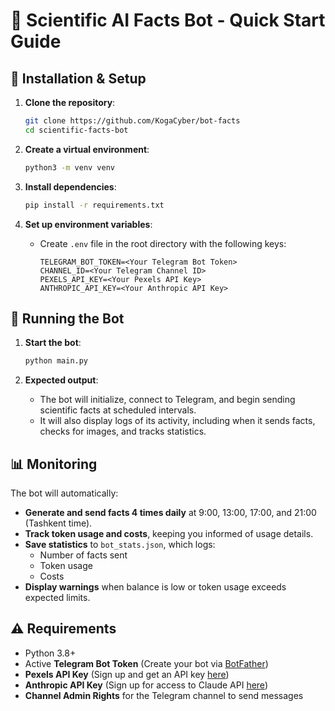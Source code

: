 # 🌟 Scientific AI Facts Bot - Quick Start Guide

## 🚀 Installation & Setup

1. **Clone the repository**:
    ```bash
    git clone https://github.com/KogaCyber/bot-facts
    cd scientific-facts-bot
    ```

2. **Create a virtual environment**:
    ```bash
    python3 -m venv venv
    ```

3. **Install dependencies**:
    ```bash
    pip install -r requirements.txt
    ```

4. **Set up environment variables**:
    - Create `.env` file in the root directory with the following keys:
      ```
      TELEGRAM_BOT_TOKEN=<Your Telegram Bot Token>
      CHANNEL_ID=<Your Telegram Channel ID>
      PEXELS_API_KEY=<Your Pexels API Key>
      ANTHROPIC_API_KEY=<Your Anthropic API Key>
      ```

## 🎯 Running the Bot

1. **Start the bot**:
    ```bash
    python main.py
    ```

2. **Expected output**:
    - The bot will initialize, connect to Telegram, and begin sending scientific facts at scheduled intervals.
    - It will also display logs of its activity, including when it sends facts, checks for images, and tracks statistics.

## 📊 Monitoring

The bot will automatically:
- **Generate and send facts 4 times daily** at 9:00, 13:00, 17:00, and 21:00 (Tashkent time).
- **Track token usage and costs**, keeping you informed of usage details.
- **Save statistics** to `bot_stats.json`, which logs:
  - Number of facts sent
  - Token usage
  - Costs
- **Display warnings** when balance is low or token usage exceeds expected limits.

## ⚠️ Requirements

- Python 3.8+
- Active **Telegram Bot Token** (Create your bot via [BotFather](https://core.telegram.org/bots#botfather))
- **Pexels API Key** (Sign up and get an API key [here](https://www.pexels.com/api/))
- **Anthropic API Key** (Sign up for access to Claude API [here](https://www.anthropic.com/))
- **Channel Admin Rights** for the Telegram channel to send messages
